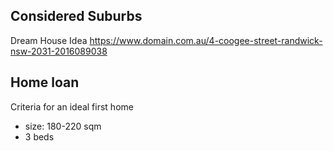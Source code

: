 Considered Suburbs
- 

Dream House Idea
https://www.domain.com.au/4-coogee-street-randwick-nsw-2031-2016089038


## Home loan

Criteria for an ideal first home 
- size: 180-220 sqm
- 3 beds
